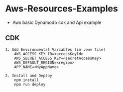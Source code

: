 # Aws-Resources-Examples
- Aws basic Dynamodb cdk and Api example

## CDK
```
1. Add Environmental Variables (in .env file)
    AWS_ACCESS_KEY_ID=<accessKeyId>
    AWS_SECRET_ACCESS_KEY=<secretAccessKey>
    AWS_DEFAULT_REGION=<region>
    APP_NAME=<MyAppName>

2. Install and Deploy
    npm install
    npm run deploy
```
